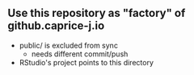 
## Use this repository as "factory" of github.caprice-j.io

+ public/ is excluded from sync
  - needs different commit/push
+ RStudio's project points to this directory